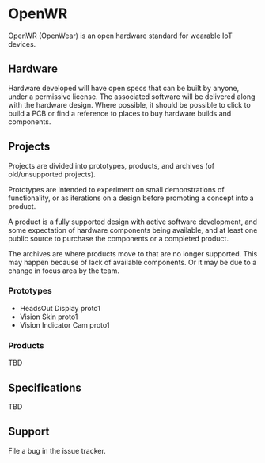 # OpenWR

OpenWR (OpenWear) is an open hardware standard for wearable IoT devices.  

## Hardware

Hardware developed will have open specs that can be built by anyone, under a permissive license.  The associated software will be delivered along with the hardware design.  Where possible, it should be possible to click to build a PCB or find a reference to places to buy hardware builds and components.

## Projects

Projects are divided into prototypes, products, and archives (of old/unsupported projects).

Prototypes are intended to experiment on small demonstrations of functionality, or as iterations on a design before promoting a concept into a product.

A product is a fully supported design with active software development, and some expectation of hardware components being available, and at least one public source to purchase the components or a completed product.

The archives are where products move to that are no longer supported.  This may happen because of lack of available components.  Or it may be due to a change in focus area by the team.


### Prototypes

- HeadsOut Display proto1
- Vision Skin proto1
- Vision Indicator Cam proto1

### Products

TBD

## Specifications

TBD

## Support

File a bug in the issue tracker.